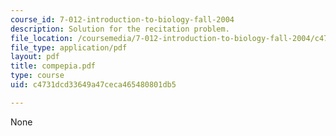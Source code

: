 ```yaml
---
course_id: 7-012-introduction-to-biology-fall-2004
description: Solution for the recitation problem.
file_location: /coursemedia/7-012-introduction-to-biology-fall-2004/c4731dcd33649a47ceca465480801db5_compepia.pdf
file_type: application/pdf
layout: pdf
title: compepia.pdf
type: course
uid: c4731dcd33649a47ceca465480801db5

---
```

None